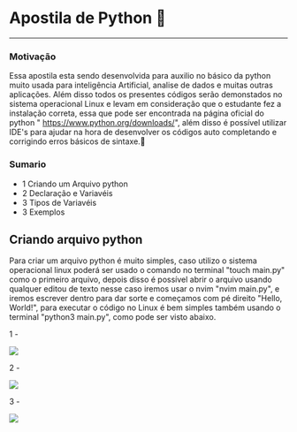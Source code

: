# Apostila de Python 🐍

-----------------------------------------------------------------------

### Motivação

Essa apostila esta sendo desenvolvida para auxilio no básico da python muito usada para inteligência Artificial, analise de dados e muitas outras aplicações. Além disso todos os presentes códigos serão demonstados no sistema operacional Linux e levam em consideração que o estudante fez a instalação correta, essa que pode ser encontrada na página oficial do python " https://www.python.org/downloads/", além disso é possível utilizar IDE's para ajudar na hora de desenvolver os códigos auto completando e corrigindo erros básicos de sintaxe.

### Sumario

- 1     Criando um Arquivo python
- 2     Declaração e Variavéis 
- 3     Tipos de Variavéis 
- 3     Exemplos

## Criando arquivo python

Para criar um arquivo python é muito simples, caso utilizo o sistema operacional linux poderá ser usado o comando no terminal "touch main.py" como o primeiro arquivo, depois disso é possível abrir o arquivo usando qualquer editou de texto nesse caso iremos usar o nvim "nvim main.py", e iremos escrever dentro para dar sorte e começamos com pé direito "Hello, World!", para executar o código no Linux é bem simples também usando o terminal "python3 main.py", como pode ser visto abaixo.

1 - 

![](/home/felix/snap/marktext/9/.config/marktext/images/2024-11-27-16-49-05-image.png)

2 - 

![](/home/felix/snap/marktext/9/.config/marktext/images/2024-11-27-16-49-39-image.png)

3 - 

![](/home/felix/snap/marktext/9/.config/marktext/images/2024-11-27-16-52-38-image.png)


